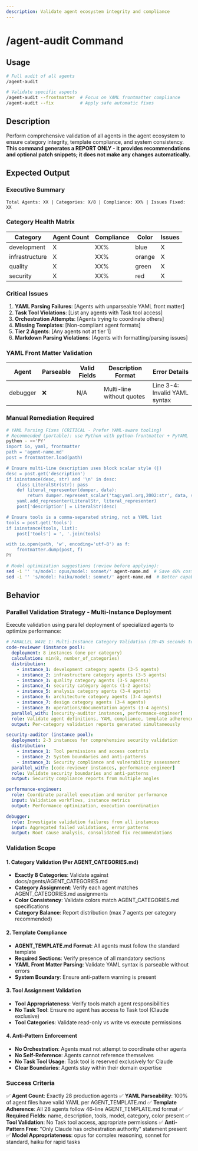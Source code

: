 ```yaml
---
description: Validate agent ecosystem integrity and compliance
---
```


# /agent-audit Command

## Usage

```bash
# Full audit of all agents
/agent-audit

# Validate specific aspects
/agent-audit --frontmatter  # Focus on YAML frontmatter compliance
/agent-audit --fix          # Apply safe automatic fixes
```

## Description

Perform comprehensive validation of all agents in the agent ecosystem to ensure category integrity,
template compliance, and system consistency. **This command generates a REPORT ONLY - it provides
recommendations and optional patch snippets; it does not make any changes automatically.**

## Expected Output

### Executive Summary

```text
Total Agents: XX | Categories: X/8 | Compliance: XX% | Issues Fixed: XX
```

### Category Health Matrix

| Category | Agent Count | Compliance | Color | Issues |
|----------|------------|------------|-------|--------|
| development | X | XX% | blue | X |
| infrastructure | X | XX% | orange | X |
| quality | X | XX% | green | X |
| security | X | XX% | red | X |

### Critical Issues

1. **YAML Parsing Failures**: [Agents with unparseable YAML front matter]
2. **Task Tool Violations**: [List any agents with Task tool access]
3. **Orchestration Attempts**: [Agents trying to coordinate others]
4. **Missing Templates**: [Non-compliant agent formats]
5. **Tier 2 Agents**: [Any agents not at tier 1]
6. **Markdown Parsing Violations**: [Agents with formatting/parsing issues]

### YAML Front Matter Validation

| Agent | Parseable | Valid Fields | Description Format | Error Details |
|-------|-----------|--------------|-------------------|---------------|
| debugger | ❌ | N/A | Multi-line without quotes | Line 3-4: Invalid YAML syntax |

### Manual Remediation Required

```bash
# YAML Parsing Fixes (CRITICAL - Prefer YAML-aware tooling)
# Recommended (portable): use Python with python-frontmatter + PyYAML
python - <<'PY'
import io, yaml, frontmatter
path = 'agent-name.md'
post = frontmatter.load(path)

# Ensure multi-line description uses block scalar style (|)
desc = post.get('description')
if isinstance(desc, str) and '\n' in desc:
    class LiteralStr(str): pass
    def literal_representer(dumper, data):
        return dumper.represent_scalar('tag:yaml.org,2002:str', data, style='|')
    yaml.add_representer(LiteralStr, literal_representer)
    post['description'] = LiteralStr(desc)

# Ensure tools is a comma-separated string, not a YAML list
tools = post.get('tools')
if isinstance(tools, list):
    post['tools'] = ', '.join(tools)

with io.open(path, 'w', encoding='utf-8') as f:
    frontmatter.dump(post, f)
PY

# Model optimization suggestions (review before applying):
sed -i '' 's/model: opus/model: sonnet/' agent-name.md  # Save 40% cost
sed -i '' 's/model: haiku/model: sonnet/' agent-name.md  # Better capability
```

## Behavior

### Parallel Validation Strategy - Multi-Instance Deployment

Execute validation using parallel deployment of specialized agents to optimize performance:

```yaml
# PARALLEL WAVE 1: Multi-Instance Category Validation (30-45 seconds total)
code-reviewer (instance pool):
  deployment: 8 instances (one per category)
  calculation: min(8, number_of_categories)
  distribution:
    - instance_1: development category agents (3-5 agents)
    - instance_2: infrastructure category agents (3-5 agents)
    - instance_3: quality category agents (3-5 agents)
    - instance_4: security category agents (1-2 agents)
    - instance_5: analysis category agents (3-4 agents)
    - instance_6: architecture category agents (3-4 agents)
    - instance_7: design category agents (3-4 agents)
    - instance_8: operations/documentation agents (3-4 agents)
  parallel_with: [security-auditor instances, performance-engineer]
  role: Validate agent definitions, YAML compliance, template adherence
  output: Per-category validation reports generated simultaneously

security-auditor (instance pool):
  deployment: 2-3 instances for comprehensive security validation
  distribution:
    - instance_1: Tool permissions and access controls
    - instance_2: System boundaries and anti-patterns
    - instance_3: Security compliance and vulnerability assessment
  parallel_with: [code-reviewer instances, performance-engineer]
  role: Validate security boundaries and anti-patterns
  output: Security compliance reports from multiple angles

performance-engineer:
  role: Coordinate parallel execution and monitor performance
  input: Validation workflows, instance metrics
  output: Performance optimization, execution coordination

debugger:
  role: Investigate validation failures from all instances
  input: Aggregated failed validations, error patterns
  output: Root cause analysis, consolidated fix recommendations
```

### Validation Scope

#### 1. Category Validation (Per AGENT_CATEGORIES.md)

- **Exactly 8 Categories**: Validate against docs/agents/AGENT_CATEGORIES.md
- **Category Assignment**: Verify each agent matches AGENT_CATEGORIES.md assignments
- **Color Consistency**: Validate colors match AGENT_CATEGORIES.md specifications
- **Category Balance**: Report distribution (max 7 agents per category recommended)

#### 2. Template Compliance

- **AGENT_TEMPLATE.md Format**: All agents must follow the standard template
- **Required Sections**: Verify presence of all mandatory sections
- **YAML Front Matter Parsing**: Validate YAML syntax is parseable without errors
- **System Boundary**: Ensure anti-pattern warning is present

#### 3. Tool Assignment Validation

- **Tool Appropriateness**: Verify tools match agent responsibilities
- **No Task Tool**: Ensure no agent has access to Task tool (Claude exclusive)
- **Tool Categories**: Validate read-only vs write vs execute permissions

#### 4. Anti-Pattern Enforcement

- **No Orchestration**: Agents must not attempt to coordinate other agents
- **No Self-Reference**: Agents cannot reference themselves
- **No Task Tool Usage**: Task tool is reserved exclusively for Claude
- **Clear Boundaries**: Agents stay within their domain expertise

### Success Criteria

✅ **Agent Count**: Exactly 28 production agents
✅ **YAML Parseability**: 100% of agent files have valid YAML per AGENT_TEMPLATE.md
✅ **Template Adherence**: All 28 agents follow 46-line AGENT_TEMPLATE.md format
✅ **Required Fields**: name, description, tools, model, category, color present
✅ **Tool Validation**: No Task tool access, appropriate permissions
✅ **Anti-Pattern Free**: "Only Claude has orchestration authority" statement present
✅ **Model Appropriateness**: opus for complex reasoning, sonnet for standard, haiku for rapid tasks
